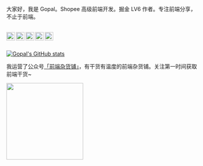 大家好，我是 Gopal。Shopee 高级前端开发。掘金 LV6 作者。专注前端分享，不止于前端。



<br />

<a target="_blank" href="https://github.com/GpingFeng/gopal-blog">
  <img align="left" title="Github" alt="gopal" width="22px" src="https://cdn.jsdelivr.net/npm/simple-icons@3.1.0/icons/github.svg" />
</a>
<a target="_blank" href="https://juejin.cn/user/3913917123796088">
  <img align="left" title="掘金" alt="gopal" width="22px" src="https://github.com/chokcoco/chokcoco/blob/main/juejin.svg" />
</a>
<a target="_blank" href="https://www.zhihu.com/people/GpingFeng">
  <img align="left" title="知乎" alt="gopal" width="22px" src="https://static.zhihu.com/heifetz/assets/apple-touch-icon-152.a53ae37b.png" />
</a>
<a target="_blank" href="https://segmentfault.com/u/fengguangping">
  <img align="left" title="segmentfault" alt="gopal" width="22px" src="https://cdn.segmentfault.com/r-55f15136/favicon.ico" />
</a>
<a target="_blank" href="https://www.cnblogs.com/gopal/">
  <img align="left" title="博客园" alt="gopal" width="22px" src="https://user-images.githubusercontent.com/20135760/183788581-5ea81bae-4f6f-4fd8-be52-cc1ff8b24969.png" />
</a>
<br />

<br />

[![Gopal's GitHub stats](https://github-readme-stats.vercel.app/api?username=GpingFeng&&theme=radical)](https://github.com/anuraghazra/github-readme-stats)


我运营了公众号[「前端杂货铺」](https://user-images.githubusercontent.com/20135760/185728934-b89103a5-e3ee-4c9f-819e-7fffd5c72f73.png)，有干货有温度的前端杂货铺。关注第一时间获取前端干货~



<img width=200 src="https://user-images.githubusercontent.com/20135760/185728985-766e3732-7b78-4119-b7a6-a81eb05d5cbb.jpg">


<!--
**GpingFeng/GpingFeng** is a ✨ _special_ ✨ repository because its `README.md` (this file) appears on your GitHub profile.

Here are some ideas to get you started:

- 🔭 I’m currently working on ...
- 🌱 I’m currently learning ...
- 👯 I’m looking to collaborate on ...
- 🤔 I’m looking for help with ...
- 💬 Ask me about ...
- 📫 How to reach me: ...
- 😄 Pronouns: ...
- ⚡ Fun fact: ...
-->
